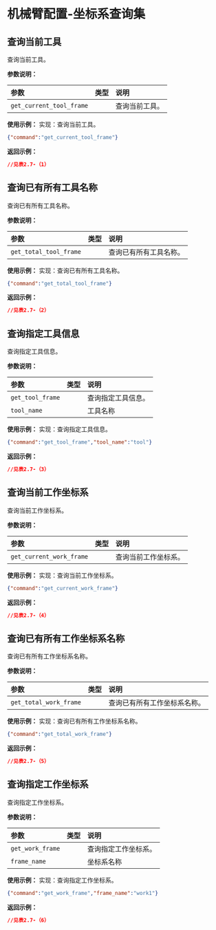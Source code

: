 # 机械臂配置-坐标系查询集

## 查询当前工具

查询当前工具。

**参数说明：**

| 参数                     | 类型 | 说明           |
| :----------------------- | :--- | :------------- |
| `get_current_tool_frame` |      | 查询当前工具。 |

**使用示例：**
实现：查询当前工具。

```json
{"command":"get_current_tool_frame"}
```

**返回示例：**

```json
//见表2.7-（1）
```

## 查询已有所有工具名称

查询已有所有工具名称。

**参数说明：**

| 参数                   | 类型 | 说明                   |
| :--------------------- | :--- | :--------------------- |
| `get_total_tool_frame` |      | 查询已有所有工具名称。 |

**使用示例：**
实现：查询已有所有工具名称。

```json
{"command":"get_total_tool_frame"}
```

**返回示例：**

```json
//见表2.7-（2）
```

## 查询指定工具信息

查询指定工具信息。

**参数说明：**

| 参数             | 类型 | 说明               |
| :--------------- | :--- | :----------------- |
| `get_tool_frame` |      | 查询指定工具信息。 |
| `tool_name`      |      | 工具名称           |

**使用示例：**
实现：查询指定工具信息。

```json
{"command":"get_tool_frame","tool_name":"tool"}
```

**返回示例：**

```json
//见表2.7-（3）
```

## 查询当前工作坐标系

查询当前工作坐标系。

**参数说明：**

| 参数                     | 类型 | 说明                 |
| :----------------------- | :--- | :------------------- |
| `get_current_work_frame` |      | 查询当前工作坐标系。 |

**使用示例：**
实现：查询当前工作坐标系。

```json
{"command":"get_current_work_frame"}
```

**返回示例：**

```json
//见表2.7-（4）
```

## 查询已有所有工作坐标系名称

查询已有所有工作坐标系名称。

**参数说明：**

| 参数                   | 类型 | 说明                         |
| :--------------------- | :--- | :--------------------------- |
| `get_total_work_frame` |      | 查询已有所有工作坐标系名称。 |

**使用示例：**
实现：查询已有所有工作坐标系名称。

```json
{"command":"get_total_work_frame"}
```

**返回示例：**

```json
//见表2.7-（5）
```

## 查询指定工作坐标系 

查询指定工作坐标系。

**参数说明：**

| 参数             | 类型 | 说明                 |
| :--------------- | :--- | :------------------- |
| `get_work_frame` |      | 查询指定工作坐标系。 |
| `frame_name`     |      | 坐标系名称           |

**使用示例：**
实现：查询指定工作坐标系。

```json
{"command":"get_work_frame","frame_name":"work1"}
```

**返回示例：**

```json
//见表2.7-（6）
```
